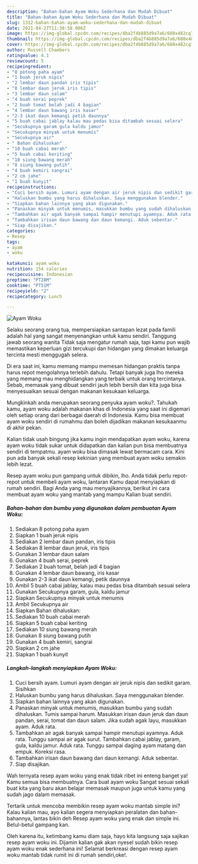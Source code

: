 ```yaml
---
description: "Bahan-bahan Ayam Woku Sederhana dan Mudah Dibuat"
title: "Bahan-bahan Ayam Woku Sederhana dan Mudah Dibuat"
slug: 1312-bahan-bahan-ayam-woku-sederhana-dan-mudah-dibuat
date: 2021-04-27T11:30:58.006Z
image: https://img-global.cpcdn.com/recipes/dba2f4b885d9a7a6/680x482cq70/ayam-woku-foto-resep-utama.jpg
thumbnail: https://img-global.cpcdn.com/recipes/dba2f4b885d9a7a6/680x482cq70/ayam-woku-foto-resep-utama.jpg
cover: https://img-global.cpcdn.com/recipes/dba2f4b885d9a7a6/680x482cq70/ayam-woku-foto-resep-utama.jpg
author: Russell Chambers
ratingvalue: 4.1
reviewcount: 5
recipeingredient:
- "8 potong paha ayam"
- "1 buah jeruk nipis"
- "2 lembar daun pandan iris tipis"
- "8 lembar daun jeruk iris tipis"
- "3 lembar daun salam"
- "4 buah serai peprek"
- "2 buah tomat belah jadi 4 bagian"
- "4 lembar daun bawang iris kasar"
- "2-3 ikat daun kemangi petik daunnya"
- "5 buah cabai jablay kalau mau pedas bisa ditambah sesuai selera"
- "Secukupnya garam gula kaldu jamur"
- "Secukupnya minyak untuk menumis"
- "Secukupnya air"
- " Bahan dihaluskan"
- "10 buah cabai merah"
- "5 buah cabai keriting"
- "10 siung bawang merah"
- "8 siung bawang putih"
- "4 buah kemiri sangrai"
- "2 cm jahe"
- "1 buah kunyit"
recipeinstructions:
- "Cuci bersih ayam. Lumuri ayam dengan air jeruk nipis dan sedikit garam. Sisihkan"
- "Haluskan bumbu yang harus dihaluskan. Saya menggunakan blender."
- "Siapkan bahan lainnya yang akan digunakan."
- "Panaskan minyak untuk menumis, masukkan bumbu yang sudah dihaluskan. Tumis sampai harum. Masukkan irisan daun jeruk dan daun pandan, serai, tomat dan daun salam. Jika sudah agak layu, masukkan ayam. Aduk rata."
- "Tambahkan air agak banyak sampai hampir menutupi ayamnya. Aduk rata. Tunggu sampai air agak surut. Tambahkan cabai jablay, garam, gula, kaldu jamur. Aduk rata. Tunggu sampai daging ayam matang dan empuk. Koreksi rasa."
- "Tambahkan irisan daun bawang dan daun kemangi. Aduk sebentar."
- "Siap disajikan."
categories:
- Resep
tags:
- ayam
- woku

katakunci: ayam woku 
nutrition: 154 calories
recipecuisine: Indonesian
preptime: "PT28M"
cooktime: "PT51M"
recipeyield: "2"
recipecategory: Lunch

---
```



![Ayam Woku](https://img-global.cpcdn.com/recipes/dba2f4b885d9a7a6/680x482cq70/ayam-woku-foto-resep-utama.jpg)

Selaku seorang orang tua, mempersiapkan santapan lezat pada famili adalah hal yang sangat menyenangkan untuk kamu sendiri. Tanggung jawab seorang  wanita Tidak saja mengatur rumah saja, tapi kamu pun wajib memastikan keperluan gizi tercukupi dan hidangan yang dimakan keluarga tercinta mesti menggugah selera.

Di era  saat ini, kamu memang mampu memesan hidangan praktis tanpa harus repot mengolahnya terlebih dahulu. Tetapi banyak juga lho mereka yang memang mau menghidangkan yang terbaik untuk orang tercintanya. Sebab, memasak yang dibuat sendiri jauh lebih bersih dan kita juga bisa menyesuaikan sesuai dengan makanan kesukaan keluarga. 



Mungkinkah anda merupakan seorang penyuka ayam woku?. Tahukah kamu, ayam woku adalah makanan khas di Indonesia yang saat ini digemari oleh setiap orang dari berbagai daerah di Indonesia. Kamu bisa membuat ayam woku sendiri di rumahmu dan boleh dijadikan makanan kesukaanmu di akhir pekan.

Kalian tidak usah bingung jika kamu ingin mendapatkan ayam woku, karena ayam woku tidak sukar untuk didapatkan dan kalian pun bisa membuatnya sendiri di tempatmu. ayam woku bisa dimasak lewat bermacam cara. Kini pun ada banyak sekali resep kekinian yang membuat ayam woku semakin lebih lezat.

Resep ayam woku pun gampang untuk dibikin, lho. Anda tidak perlu repot-repot untuk membeli ayam woku, lantaran Kamu dapat menyiapkan di rumah sendiri. Bagi Anda yang mau menyajikannya, berikut ini cara membuat ayam woku yang mantab yang mampu Kalian buat sendiri.

<!--inarticleads1-->

##### Bahan-bahan dan bumbu yang digunakan dalam pembuatan Ayam Woku:

1. Sediakan 8 potong paha ayam
1. Siapkan 1 buah jeruk nipis
1. Sediakan 2 lembar daun pandan, iris tipis
1. Sediakan 8 lembar daun jeruk, iris tipis
1. Gunakan 3 lembar daun salam
1. Gunakan 4 buah serai, peprek
1. Sediakan 2 buah tomat, belah jadi 4 bagian
1. Gunakan 4 lembar daun bawang, iris kasar
1. Gunakan 2-3 ikat daun kemangi, petik daunnya
1. Ambil 5 buah cabai jablay, kalau mau pedas bisa ditambah sesuai selera
1. Gunakan Secukupnya garam, gula, kaldu jamur
1. Siapkan Secukupnya minyak untuk menumis
1. Ambil Secukupnya air
1. Siapkan  Bahan dihaluskan:
1. Sediakan 10 buah cabai merah
1. Siapkan 5 buah cabai keriting
1. Sediakan 10 siung bawang merah
1. Gunakan 8 siung bawang putih
1. Gunakan 4 buah kemiri, sangrai
1. Siapkan 2 cm jahe
1. Siapkan 1 buah kunyit




<!--inarticleads2-->

##### Langkah-langkah menyiapkan Ayam Woku:

1. Cuci bersih ayam. Lumuri ayam dengan air jeruk nipis dan sedikit garam. Sisihkan
1. Haluskan bumbu yang harus dihaluskan. Saya menggunakan blender.
1. Siapkan bahan lainnya yang akan digunakan.
1. Panaskan minyak untuk menumis, masukkan bumbu yang sudah dihaluskan. Tumis sampai harum. Masukkan irisan daun jeruk dan daun pandan, serai, tomat dan daun salam. Jika sudah agak layu, masukkan ayam. Aduk rata.
1. Tambahkan air agak banyak sampai hampir menutupi ayamnya. Aduk rata. Tunggu sampai air agak surut. Tambahkan cabai jablay, garam, gula, kaldu jamur. Aduk rata. Tunggu sampai daging ayam matang dan empuk. Koreksi rasa.
1. Tambahkan irisan daun bawang dan daun kemangi. Aduk sebentar.
1. Siap disajikan.




Wah ternyata resep ayam woku yang enak tidak ribet ini enteng banget ya! Kamu semua bisa membuatnya. Cara buat ayam woku Sangat sesuai sekali buat kita yang baru akan belajar memasak maupun juga untuk kamu yang sudah jago dalam memasak.

Tertarik untuk mencoba membikin resep ayam woku mantab simple ini? Kalau kalian mau, ayo kalian segera menyiapkan peralatan dan bahan-bahannya, lantas bikin deh Resep ayam woku yang enak dan simple ini. Betul-betul gampang kan. 

Oleh karena itu, ketimbang kamu diam saja, hayo kita langsung saja sajikan resep ayam woku ini. Dijamin kalian gak akan nyesel sudah bikin resep ayam woku enak sederhana ini! Selamat berkreasi dengan resep ayam woku mantab tidak rumit ini di rumah sendiri,oke!.

